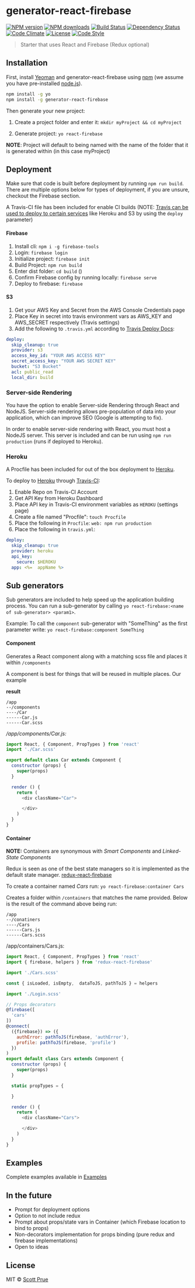 # generator-react-firebase

[![NPM version][npm-image]][npm-url]
[![NPM downloads][npm-downloads-image]][npm-url]
[![Build Status][travis-image]][travis-url]
[![Dependency Status][daviddm-image]][daviddm-url]
[![Code Climate][climate-image]][climate-url]
[![License][license-image]][license-url]
[![Code Style][code-style-image]][code-style-url]

> Starter that uses React and Firebase (Redux optional)

## Installation

First, install [Yeoman](http://yeoman.io) and generator-react-firebase using [npm](https://www.npmjs.com/) (we assume you have pre-installed [node.js](https://nodejs.org/)).

```bash
npm install -g yo
npm install -g generator-react-firebase
```

Then generate your new project:

1. Create a project folder and enter it: `mkdir myProject && cd myProject`

2. Generate project: `yo react-firebase`

**NOTE**: Project will default to being named with the name of the folder that it is generated within (in this case myProject)

## Deployment

Make sure that code is built before deployment by running `npm run build`. There are multiple options below for types of deployment, if you are unsure, checkout the Firebase section.

A Travis-CI file has been included for enable CI builds (NOTE: [Travis can be used to deploy to certain services](https://docs.travis-ci.com/user/deployment/) like Heroku and S3 by using the `deploy` parameter)

#### Firebase

1. Install cli: `npm i -g firebase-tools`
2. Login: `firebase login`
3. Initialize project: `firebase init`
4. Build Project: `npm run build`
5. Enter dist folder: `cd build` ()
4. Confirm Firebase config by running locally: `firebase serve`
5. Deploy to firebase: `firebase `

#### S3

1. Get your AWS Key and Secret from the AWS Console Credentials page
2. Place Key in secret into travis environment vars as AWS_KEY and AWS_SECRET respectively (Travis settings)
3. Add the following to `.travis.yml` according to [Travis Deploy Docs](https://docs.travis-ci.com/user/deployment/):

```yaml
deploy:
  skip_cleanup: true
  provider: s3
  access_key_id: "YOUR AWS ACCESS KEY"
  secret_access_key: "YOUR AWS SECRET KEY"
  bucket: "S3 Bucket"
  acl: public_read
  local_dir: build
```

### Server-side Rendering

You have the option to enable Server-side Rendering through React and NodeJS. Server-side rendering allows pre-population of data into your application, which can improve SEO (Google is attempting to fix).

In order to enable server-side rendering with React, you must host a NodeJS server. This server is included and can be run using `npm run production` (runs if deployed to Heroku).

### Heroku

A Procfile has been included for out of the box deployment to [Heroku](http://heroku.com).

To deploy to [Heroku](http://heroku.com) through [Travis-CI](http://travis-ci.org):
1. Enable Repo on Travis-CI Account
2. Get API Key from Heroku Dashboard
3. Place API key in Travis-CI environment variables as `HEROKU` (settings page)
4. Create a file named "Procfile": `touch Procfile`
5. Place the following in `Procfile`: `web: npm run production`
6. Place the following in `travis.yml`:
  ```yaml
  deploy:
    skip_cleanup: true
    provider: heroku
    api_key:
      secure: $HEROKU
    app: <%=  appName %>
  ```

## Sub generators

Sub generators are included to help speed up the application building process. You can run a sub-generator by calling `yo react-firebase:<name of sub-generator> <param1>`.

Example: To call the `component` sub-generator with "SomeThing" as the first parameter write: `yo react-firebase:component SomeThing`

#### Component

Generates a React component along with a matching scss file and places it within `/components`

A component is best for things that will be reused in multiple places. Our example

**result**

```
/app
--/components
----/Car
------Car.js
------Car.scss
```

*/app/components/Car.js:*

```javascript
import React, { Component, PropTypes } from 'react'
import './Car.scss'

export default class Car extends Component {
  constructor (props) {
    super(props)
  }

  render () {
    return (
      <div className="Car">

      </div>
    )
  }
}

```

#### Container

**NOTE:** Containers are synonymous with *Smart Components* and *Linked-State Components*

Redux is seen as one of the best state managers so it is implemented as the default state manager. [redux-react-firebase](https://www.npmjs.com/package/redux-react-firebase)

To create a container named *Cars* run: `yo react-firebase:container Cars`

Creates a folder within `/containers` that matches the name provided. Below is the result of the command above being run:

```
/app
--/conatiners
----/Cars
------Cars.js
------Cars.scss
```

/app/containers/Cars.js:
```javascript
import React, { Component, PropTypes } from 'react'
import { firebase, helpers } from 'redux-react-firebase'

import './Cars.scss'

const { isLoaded, isEmpty,  dataToJS, pathToJS } = helpers

import './Login.scss'

// Props decorators
@firebase([
  'cars'
])
@connect(
  ({firebase}) => ({
    authError: pathToJS(firebase, 'authError'),
    profile: pathToJS(firebase, 'profile')
  })
)
export default class Cars extends Component {
  constructor (props) {
    super(props)
  }

  static propTypes = {

  }

  render () {
    return (
      <div className="Cars">

      </div>
    )
  }
}
```

## Examples

Complete examples available in [Examples](https://github.com/prescottprue/generator-react-firebase/tree/master/examples)

## In the future
* Prompt for deployment options
* Option to not include redux
* Prompt about props/state vars in Container (which Firebase location to bind to props)
* Non-decorators implementation for props binding (pure redux and firebase implementations)
* Open to ideas

## License

MIT © [Scott Prue](prue.io)

[npm-image]: https://img.shields.io/npm/v/generator-react-firebase.svg?style=flat-square
[npm-url]: https://npmjs.org/package/generator-react-firebase
[npm-downloads-image]: https://img.shields.io/npm/dm/generator-react-firebase.svg?style=flat-square
[travis-image]: https://img.shields.io/travis/prescottprue/generator-react-firebase/master.svg?style=flat-square
[travis-url]: https://travis-ci.org/prescottprue/generator-react-firebase
[daviddm-image]: https://img.shields.io/david/prescottprue/generator-react-firebase.svg?style=flat-square
[daviddm-url]: https://david-dm.org/prescottprue/generator-react-firebase
[climate-image]: https://img.shields.io/codeclimate/github/prescottprue/generator-react-firebase.svg?style=flat-square
[climate-url]: https://codeclimate.com/github/prescottprue/generator-react-firebase
[coverage-image]: https://img.shields.io/codeclimate/coverage/github/prescottprue/generator-react-firebase.svg?style=flat-square
[coverage-url]: https://codeclimate.com/github/prescottprue/generator-react-firebase
[license-image]: https://img.shields.io/npm/l/generator-react-firebase.svg?style=flat-square
[license-url]: https://github.com/prescottprue/generator-react-firebase/blob/master/LICENSE
[code-style-image]: https://img.shields.io/badge/code%20style-standard-brightgreen.svg?style=flat-square
[code-style-url]: http://standardjs.com/

[gitter-image]: https://img.shields.io/gitter/room/nwjs/nw.js.svg?style=flat-square
[gitter-url]: https://gitter.im/prescottprue/generator-react-firebase
